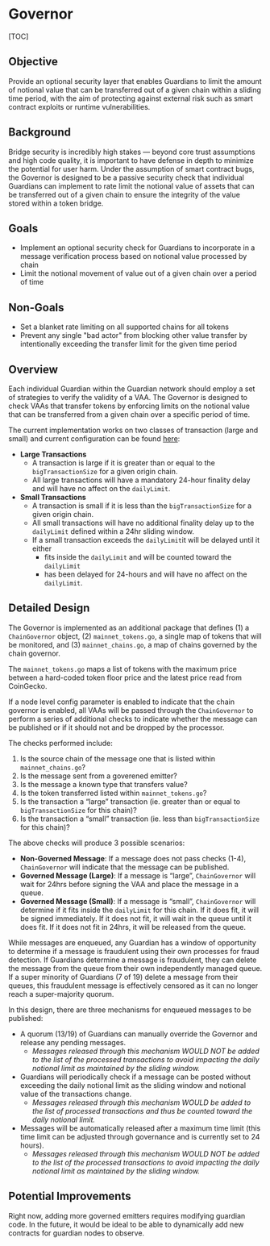 # Governor

[TOC]

## Objective

Provide an optional security layer that enables Guardians to limit the amount of notional value that can be transferred out of a given chain within a sliding time period, with the aim of protecting against external risk such as smart contract exploits or runtime vulnerabilities.

## Background

Bridge security is incredibly high stakes — beyond core trust assumptions and high code quality, it is important to have defense in depth to minimize the potential for user harm. Under the assumption of smart contract bugs, the Governor is designed to be a passive security check that individual Guardians can implement to rate limit the notional value of assets that can be transferred out of a given chain to ensure the integrity of the value stored within a token bridge.

## Goals

- Implement an optional security check for Guardians to incorporate in a message verification process based on notional value processed by chain
- Limit the notional movement of value out of a given chain over a period of time

## Non-Goals

- Set a blanket rate limiting on all supported chains for all tokens
- Prevent any single "bad actor" from blocking other value transfer by intentionally exceeding the transfer limit for the given time period

## Overview

Each individual Guardian within the Guardian network should employ a set of strategies to verify the validity of a VAA. The Governor is designed to check VAAs that transfer tokens by enforcing limits on the notional value that can be transferred from a given chain over a specific period of time.

The current implementation works on two classes of transaction (large and small) and current configuration can be found [here](https://github.com/wormhole-foundation/wormhole/blob/main/node/pkg/governor/mainnet_chains.go):

- **Large Transactions**
  - A transaction is large if it is greater than or equal to the `bigTransactionSize` for a given origin chain.
  - All large transactions will have a mandatory 24-hour finality delay and will have no affect on the `dailyLimit`.
- **Small Transactions**
  - A transaction is small if it is less than the `bigTransactionSize` for a given origin chain.
  - All small transactions will have no additional finality delay up to the `dailyLimit` defined within a 24hr sliding window.
  - If a small transaction exceeds the `dailyLimit`it will be delayed until it either
    - fits inside the `dailyLimit` and will be counted toward the `dailyLimit`
    - has been delayed for 24-hours and will have no affect on the `dailyLimit`.

## Detailed Design

The Governor is implemented as an additional package that defines (1) a `ChainGovernor` object, (2) `mainnet_tokens.go`, a single map of tokens that will be monitored, and (3) `mainnet_chains.go`, a map of chains governed by the chain governor.

The `mainnet_tokens.go` maps a list of tokens with the maximum price between a hard-coded token floor price and the latest price read from CoinGecko.

If a node level config parameter is enabled to indicate that the chain governor is enabled, all VAAs will be passed through the `ChainGovernor` to perform a series of additional checks to indicate whether the message can be published or if it should not and be dropped by the processor.

The checks performed include:

1. Is the source chain of the message one that is listed within `mainnet_chains.go`?
2. Is the message sent from a goverened emitter?
3. Is the message a known type that transfers value?
4. Is the token transferred listed within `mainnet_tokens.go`?
5. Is the transaction a “large” transaction (ie. greater than or equal to `bigTransactionSize` for this chain)?
6. Is the transaction a “small” transaction (ie. less than `bigTransactionSize` for this chain)?

The above checks will produce 3 possible scenarios:

- **Non-Governed Message**: If a message does not pass checks (1-4), `ChainGovernor` will indicate that the message can be published.
- **Governed Message (Large)**: If a message is “large”, `ChainGovernor` will wait for 24hrs before signing the VAA and place the message in a queue.
- **Governed Message (Small)**: If a message is “small”, `ChainGovernor` will determine if it fits inside the `dailyLimit` for this chain. If it does fit, it will be signed immediately. If it does not fit, it will wait in the queue until it does fit. If it does not fit in 24hrs, it will be released from the queue.

While messages are enqueued, any Guardian has a window of opportunity to determine if a message is fraudulent using their own processes for fraud detection. If Guardians determine a message is fraudulent, they can delete the message from the queue from their own independently managed queue. If a super minority of Guardians (7 of 19) delete a message from their queues, this fraudulent message is effectively censored as it can no longer reach a super-majority quorum.

In this design, there are three mechanisms for enqueued messages to be published:

- A quorum (13/19) of Guardians can manually override the Governor and release any pending messages.
  - _Messages released through this mechanism WOULD NOT be added to the list of the processed transactions to avoid impacting the daily notional limit as maintained by the sliding window._
- Guardians will periodically check if a message can be posted without exceeding the daily notional limit as the sliding window and notional value of the transactions change.
  - _Messages released through this mechanism WOULD be added to the list of processed transactions and thus be counted toward the daily notional limit._
- Messages will be automatically released after a maximum time limit (this time limit can be adjusted through governance and is currently set to 24 hours).
  - _Messages released through this mechanism WOULD NOT be added to the list of the processed transactions to avoid impacting the daily notional limit as maintained by the sliding window._

## Potential Improvements

Right now, adding more governed emitters requires modifying guardian code. In the future, it would be ideal to be able to dynamically add new contracts for guardian nodes to observe.
